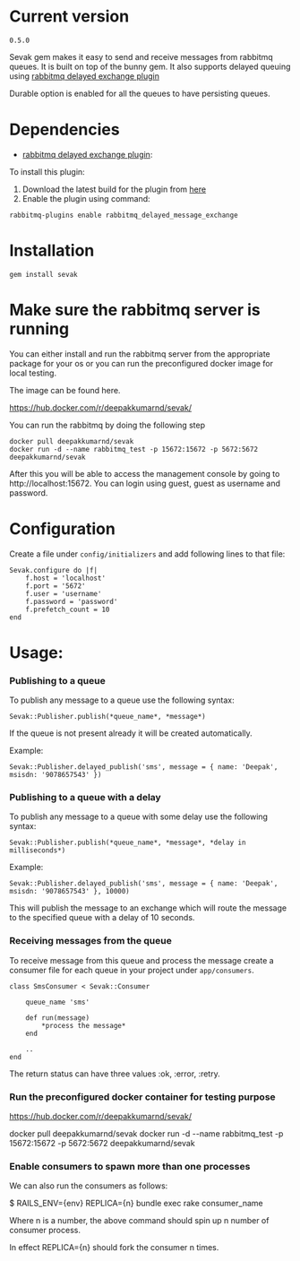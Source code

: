 # Current version

    0.5.0

Sevak gem makes it easy to send and receive messages from rabbitmq queues. It is built on top of the bunny gem.
It also supports delayed queuing using [rabbitmq delayed exchange plugin](https://github.com/rabbitmq/rabbitmq-delayed-message-exchange)


Durable option is enabled for all the queues to have persisting queues.  

# Dependencies

* [rabbitmq delayed exchange plugin](https://github.com/rabbitmq/rabbitmq-delayed-message-exchange):

To install this plugin:

  1. Download the latest build for the plugin from [here](http://www.rabbitmq.com/community-plugins.html)
  2. Enable the plugin using command:

    rabbitmq-plugins enable rabbitmq_delayed_message_exchange

# Installation

    gem install sevak

# Make sure the rabbitmq server is running

You can either install and run the rabbitmq server from the appropriate package for your os or you can run the preconfigured docker image for local testing.

The image can be found here.

https://hub.docker.com/r/deepakkumarnd/sevak/

You can run the rabbitmq by doing the following step

    docker pull deepakkumarnd/sevak
    docker run -d --name rabbitmq_test -p 15672:15672 -p 5672:5672 deepakkumarnd/sevak

After this you will be able to access the management console by going to http://localhost:15672. You can login using guest, guest as username and password.

# Configuration

Create a file under `config/initializers` and add following lines to that file:

    Sevak.configure do |f|
        f.host = 'localhost'
        f.port = '5672'
        f.user = 'username'
        f.password = 'password'
        f.prefetch_count = 10
    end

# Usage:

### Publishing to a queue

To publish any message to a queue use the following syntax:

    Sevak::Publisher.publish(*queue_name*, *message*)

If the queue is not present already it will be created automatically.

Example:

    Sevak::Publisher.delayed_publish('sms', message = { name: 'Deepak', msisdn: '9078657543' })

### Publishing to a queue with a delay

To publish any message to a queue with some delay use the following syntax:

    Sevak::Publisher.publish(*queue_name*, *message*, *delay in milliseconds*)

Example:

    Sevak::Publisher.delayed_publish('sms', message = { name: 'Deepak', msisdn: '9078657543' }, 10000)

This will publish the message to an exchange which will route the message to the specified queue with a delay of 10 seconds.

### Receiving messages from the queue
To receive message from this queue and process the message create a consumer file for each queue in your project under `app/consumers`.

    class SmsConsumer < Sevak::Consumer

        queue_name 'sms'

        def run(message)
            *process the message*
        end

        ..
    end

The return status can have three values :ok, :error, :retry.

### Run the preconfigured docker container for testing purpose

https://hub.docker.com/r/deepakkumarnd/sevak/

docker pull deepakkumarnd/sevak
docker run -d --name rabbitmq_test -p 15672:15672 -p 5672:5672 deepakkumarnd/sevak

### Enable consumers to spawn more than one processes

We can also run the consumers as follows:

$ RAILS_ENV={env} REPLICA={n} bundle exec rake consumer_name

Where n is a number, the above command should spin up n number of consumer process.

In effect REPLICA={n} should fork the consumer n times.
